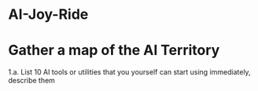 # AI-Joy-Ride

# Gather a map of the AI Territory
1.a. List 10 AI tools or utilities that you yourself can start using immediately, describe them
